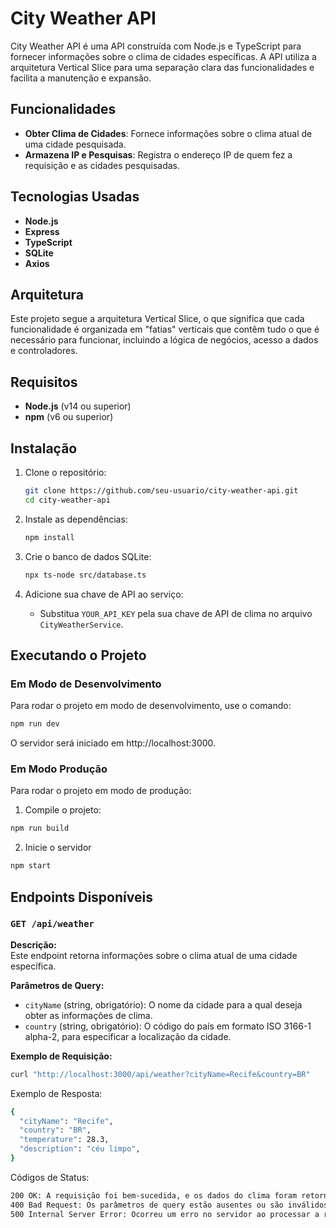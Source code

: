 # City Weather API

City Weather API é uma API construída com Node.js e TypeScript para fornecer informações sobre o clima de cidades específicas. A API utiliza a arquitetura Vertical Slice para uma separação clara das funcionalidades e facilita a manutenção e expansão.

## Funcionalidades

- **Obter Clima de Cidades**: Fornece informações sobre o clima atual de uma cidade pesquisada.
- **Armazena IP e Pesquisas**: Registra o endereço IP de quem fez a requisição e as cidades pesquisadas.

## Tecnologias Usadas

- **Node.js**
- **Express**
- **TypeScript**
- **SQLite**
- **Axios**

## Arquitetura

Este projeto segue a arquitetura Vertical Slice, o que significa que cada funcionalidade é organizada em "fatias" verticais que contêm tudo o que é necessário para funcionar, incluindo a lógica de negócios, acesso a dados e controladores.

## Requisitos

- **Node.js** (v14 ou superior)
- **npm** (v6 ou superior)

## Instalação

1. Clone o repositório:

   ```bash
   git clone https://github.com/seu-usuario/city-weather-api.git
   cd city-weather-api
   ```

2. Instale as dependências:

   ```bash
   npm install
   ```

3. Crie o banco de dados SQLite:

   ```bash
   npx ts-node src/database.ts
   ```

4. Adicione sua chave de API ao serviço:
   - Substitua `YOUR_API_KEY` pela sua chave de API de clima no arquivo `CityWeatherService`.

## Executando o Projeto

### Em Modo de Desenvolvimento

Para rodar o projeto em modo de desenvolvimento, use o comando:

```bash
npm run dev
```

O servidor será iniciado em http://localhost:3000.

### Em Modo Produção

Para rodar o projeto em modo de produção:

1. Compile o projeto:

```bash
npm run build
```

2. Inicie o servidor

```bash
npm start
```

## Endpoints Disponíveis

### `GET /api/weather`

**Descrição:**  
Este endpoint retorna informações sobre o clima atual de uma cidade específica.

**Parâmetros de Query:**

- `cityName` (string, obrigatório): O nome da cidade para a qual deseja obter as informações de clima.
- `country` (string, obrigatório): O código do país em formato ISO 3166-1 alpha-2, para especificar a localização da cidade.

**Exemplo de Requisição:**

```bash
curl "http://localhost:3000/api/weather?cityName=Recife&country=BR"
```

Exemplo de Resposta:

```bash
{
  "cityName": "Recife",
  "country": "BR",
  "temperature": 28.3,
  "description": "céu limpo",
}
```

Códigos de Status:

```bash
200 OK: A requisição foi bem-sucedida, e os dados do clima foram retornados.
400 Bad Request: Os parâmetros de query estão ausentes ou são inválidos.
500 Internal Server Error: Ocorreu um erro no servidor ao processar a requisição.
```
